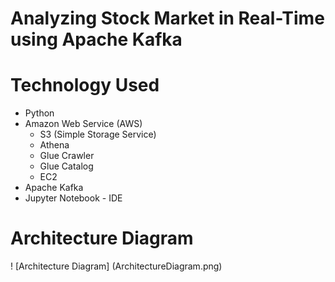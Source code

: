 # Analyzing Stock Market in Real-Time using Apache Kafka

# Technology Used
- Python
- Amazon Web Service (AWS)
  - S3 (Simple Storage Service)
  - Athena
  - Glue Crawler
  - Glue Catalog
  - EC2
- Apache Kafka
- Jupyter Notebook - IDE
  
# Architecture Diagram
! [Architecture Diagram] (ArchitectureDiagram.png)
